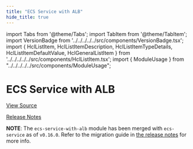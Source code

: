```yaml
---
title: "ECS Service with ALB"
hide_title: true
---
```


import Tabs from '@theme/Tabs';
import TabItem from '@theme/TabItem';
import VersionBadge from '../../../../../src/components/VersionBadge.tsx';
import { HclListItem, HclListItemDescription, HclListItemTypeDetails, HclListItemDefaultValue, HclGeneralListItem } from '../../../../../src/components/HclListItem.tsx';
import { ModuleUsage } from "../../../../../src/components/ModuleUsage";

<VersionBadge repoTitle="Amazon ECS" version="0.35.15" lastModifiedVersion="0.24.1"/>

# ECS Service with ALB

<a href="https://github.com/gruntwork-io/terraform-aws-ecs/tree/v0.35.15/modules/ecs-service-with-alb" className="link-button" title="View the source code for this module in GitHub.">View Source</a>

<a href="https://github.com/gruntwork-io/terraform-aws-ecs/releases/tag/v0.24.1" className="link-button" title="Release notes for only versions which impacted this module.">Release Notes</a>

**NOTE**: The `ecs-service-with-alb` module has been merged with `ecs-service` as of `v0.16.0`. Refer to the migration
guide in [the release notes](https://github.com/gruntwork-io/module-ecs/releases/tag/v0.16.0) for more info.


<!-- ##DOCS-SOURCER-START
{
  "originalSources": [
    "https://github.com/gruntwork-io/terraform-aws-ecs/tree/v0.35.15/modules/ecs-service-with-alb/readme.md",
    "https://github.com/gruntwork-io/terraform-aws-ecs/tree/v0.35.15/modules/ecs-service-with-alb/variables.tf",
    "https://github.com/gruntwork-io/terraform-aws-ecs/tree/v0.35.15/modules/ecs-service-with-alb/outputs.tf"
  ],
  "sourcePlugin": "module-catalog-api",
  "hash": "963cce22839350eac10bab22e6bd7204"
}
##DOCS-SOURCER-END -->
